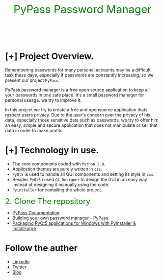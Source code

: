 


<div align="center" style="font-size:35px; color:green;"><br>
PyPass Password Manager

<br></div>

# [+] Project Overview.
Remembering passwords for many personal accounts may be a difficult task these days, especially if passwords are constantly increasing, so we present our project `PyPass`.

PyPass password manager is a free open source application to keep all your passwords in one safe place. it's a small password manager for personal useage. we try to improve it.

In this project we try to create a free and opensource application thats respect users privacy. Due to the user's concern over the privacy of his data, especially those sensitive data such as passwords, we try to offer him an easy, simple and secure application that does not manipulate or sell that data in order to make profits.

# [+] Technology in use.

- The core components coded with `Python 3.9`.
- Application themes are purely written in `css`.
- `PyQt5` is used to handle all GUI components and setting its style in `css`.
- Besides `PyQt5` i used `Qt Designer` to design the GUI in an easy way instead of designing it manually using the code.
- `Pyinstaller` for compiling the whole project.



<div style="color:green; font-size:25px;">2. Clone The repository </div>

- [PyPass Documentation]()
- [Building your own password manager - PyPass]()
- [Packaging PyQt5 applications for Windows with PyInstaller & InstallForge](https://www.pythonguis.com/tutorials/packaging-pyqt5-pyside2-applications-windows-pyinstaller)

# Follow the auther
- [LinkedIn](https://www.linkedin.com/in/0xGhazy/)
- [Twitter](https://twitter.com/0xGhazy)
- [Blog](https://0xghazy.wordpress.com/)
